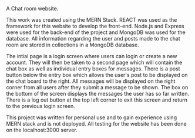 
A Chat room website.

This work was created using the MERN Stack. REACT was used as the framework for this website to develop the front-end. Node.js and Express were used for the back-end of the project and MongoDB was used for the database. All information regarding the user and posts made to the chat room are stored in collections in a MongoDB database.



The intial page is a login screen where users can login or create a new account. They will then be taken to a second page which will contain the chat box as well as individual entry boxes for messages. There is a post button below the entry box which allows the user's post to be displayed on the chat board to the right. All messages will be displayed on the right corner from all users after they submit a message to be shown. The box on the bottom of the screen displays the messages the user has so far written. There is a log out button at the top left corner to exit this screen and return to the previous login screen. 




This project was written for personal use and to gain experience using MERN stack and is not deployed. All testing for the website has been done on the localhost:3000 server.
